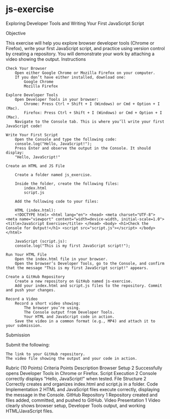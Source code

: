 # js-exercise
Exploring Developer Tools and Writing Your First JavaScript Script

Objective

This exercise will help you explore browser developer tools (Chrome or Firefox), write your first JavaScript script, and practice using version control by creating a repository. You will demonstrate your work by attaching a video showing the output.
Instructions

    Check Your Browser
        Open either Google Chrome or Mozilla Firefox on your computer.
        If you don’t have either installed, download one:
            Google Chrome
            Mozilla Firefox

    Explore Developer Tools
        Open Developer Tools in your browser:
            Chrome: Press Ctrl + Shift + I (Windows) or Cmd + Option + I (Mac).
            Firefox: Press Ctrl + Shift + I (Windows) or Cmd + Option + I (Mac).
        Navigate to the Console tab. This is where you’ll write your first JavaScript code!

    Write Your First Script
        Open the Console and type the following code:
        console.log("Hello, JavaScript!");
        Press Enter and observe the output in the Console. It should display:
        "Hello, JavaScript!"

    Create an HTML and JS File

        Create a folder named js_exercise.

        Inside the folder, create the following files:
            index.html
            script.js

        Add the following code to your files:

        HTML (index.html):
        <!DOCTYPE html> <html lang="en"> <head> <meta charset="UTF-8"> <meta name="viewport" content="width=device-width, initial-scale=1.0"> <title>JavaScript Exercise</title> </head> <body> <h1>Check the Console for Output!</h1> <script src="script.js"></script> </body> </html>

        JavaScript (script.js):
        console.log("This is my first JavaScript script!");

    Run Your HTML File
        Open the index.html file in your browser.
        Open the browser’s Developer Tools, go to the Console, and confirm that the message "This is my first JavaScript script!" appears.

    Create a GitHub Repository
        Create a new repository on GitHub named js-exercise.
        Add your index.html and script.js files to the repository. Commit and push your changes.

    Record a Video
        Record a short video showing:
            The browser you’re using.
            The Console output from Developer Tools.
            Your HTML and JavaScript code in action.
        Save the video in a common format (e.g., MP4) and attach it to your submission.

Submission

Submit the following:

    The link to your GitHub repository.
    The video file showing the output and your code in action.

Rubric (10 Points)
Criteria 	Points 	Description
Browser Setup 	2 	Successfully opens Developer Tools in Chrome or Firefox.
Script Execution 	2 	Console correctly displays "Hello, JavaScript!" when tested.
File Structure 	2 	Correctly creates and organizes index.html and script.js in a folder.
Code Implementation 	2 	HTML and JavaScript files execute correctly, displaying the message in the Console.
GitHub Repository 	1 	Repository created and files added, committed, and pushed to GitHub.
Video Presentation 	1 	Video clearly shows browser setup, Developer Tools output, and working HTML/JavaScript files.

